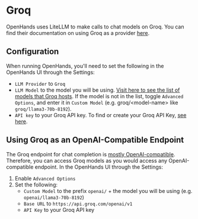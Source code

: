 # Groq

OpenHands uses LiteLLM to make calls to chat models on Groq. You can find their documentation on using Groq as a provider [here](https://docs.litellm.ai/docs/providers/groq).

## Configuration

When running OpenHands, you'll need to set the following in the OpenHands UI through the Settings:
- `LLM Provider` to `Groq`
- `LLM Model` to the model you will be using. [Visit here to see the list of
models that Groq hosts](https://console.groq.com/docs/models). If the model is not in the list, toggle
`Advanced Options`, and enter it in `Custom Model` (e.g. groq/&lt;model-name&gt; like `groq/llama3-70b-8192`).
- `API key` to your Groq API key. To find or create your Groq API Key, [see here](https://console.groq.com/keys).



## Using Groq as an OpenAI-Compatible Endpoint

The Groq endpoint for chat completion is [mostly OpenAI-compatible](https://console.groq.com/docs/openai). Therefore, you can access Groq models as you
would access any OpenAI-compatible endpoint. In the OpenHands UI through the Settings:
1. Enable `Advanced Options`
2. Set the following:
   - `Custom Model` to the prefix `openai/` + the model you will be using (e.g. `openai/llama3-70b-8192`)
   - `Base URL` to `https://api.groq.com/openai/v1`
   - `API Key` to your Groq API key
